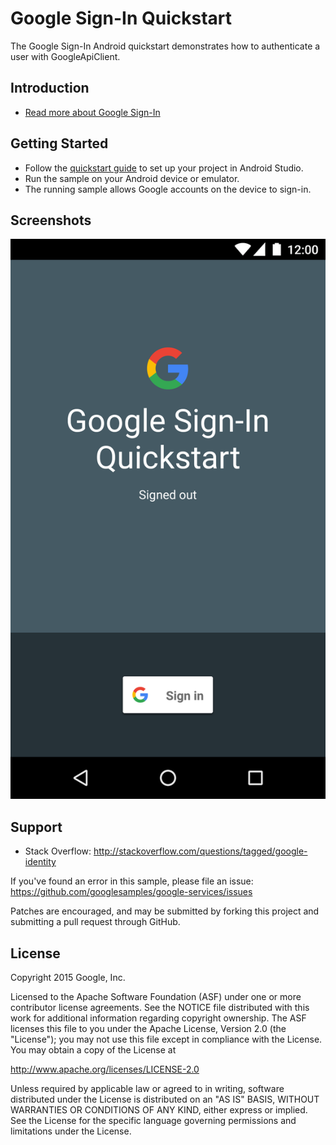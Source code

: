 Google Sign-In Quickstart
=========================

The Google Sign-In Android quickstart demonstrates how to authenticate a user with GoogleApiClient.

Introduction
------------

- [Read more about Google Sign-In](https://developers.google.com/identity/sign-in/)

Getting Started
---------------

- Follow the [quickstart guide](https://developers.google.com/identity/sign-in/android/start) to set up your project in Android Studio.
- Run the sample on your Android device or emulator.
- The running sample allows Google accounts on the device to sign-in.

Screenshots
-----------
![Screenshot](app/src/main/sign-in-sample.png)

Support
-------

- Stack Overflow: http://stackoverflow.com/questions/tagged/google-identity

If you've found an error in this sample, please file an issue:
https://github.com/googlesamples/google-services/issues

Patches are encouraged, and may be submitted by forking this project and
submitting a pull request through GitHub.

License
-------

Copyright 2015 Google, Inc.

Licensed to the Apache Software Foundation (ASF) under one or more contributor
license agreements.  See the NOTICE file distributed with this work for
additional information regarding copyright ownership.  The ASF licenses this
file to you under the Apache License, Version 2.0 (the "License"); you may not
use this file except in compliance with the License.  You may obtain a copy of
the License at

  http://www.apache.org/licenses/LICENSE-2.0

Unless required by applicable law or agreed to in writing, software
distributed under the License is distributed on an "AS IS" BASIS, WITHOUT
WARRANTIES OR CONDITIONS OF ANY KIND, either express or implied.  See the
License for the specific language governing permissions and limitations under
the License.
